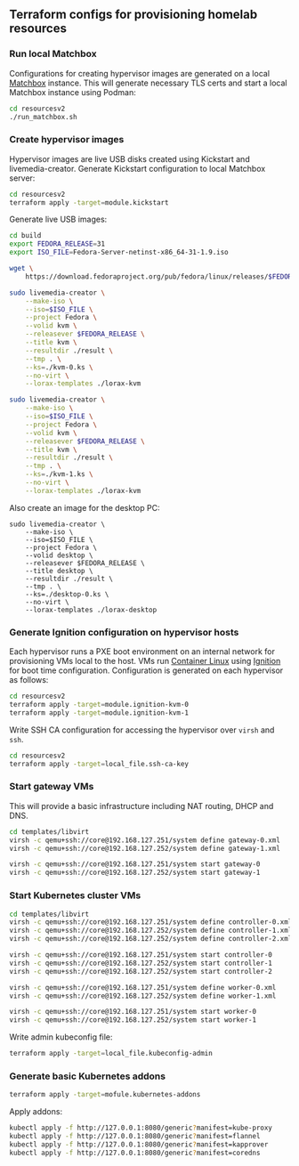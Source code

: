 ## Terraform configs for provisioning homelab resources

### Run local Matchbox

Configurations for creating hypervisor images are generated on a local [Matchbox](https://github.com/coreos/matchbox/) instance. This will generate necessary TLS certs and start a local Matchbox instance using Podman:

```bash
cd resourcesv2
./run_matchbox.sh
```

### Create hypervisor images

Hypervisor images are live USB disks created using Kickstart and livemedia-creator. Generate Kickstart configuration to local Matchbox server:

```bash
cd resourcesv2
terraform apply -target=module.kickstart
```

Generate live USB images:

```bash
cd build
export FEDORA_RELEASE=31
export ISO_FILE=Fedora-Server-netinst-x86_64-31-1.9.iso

wget \
    https://download.fedoraproject.org/pub/fedora/linux/releases/$FEDORA_RELEASE/Server/x86_64/iso/$ISO_FILE

sudo livemedia-creator \
    --make-iso \
    --iso=$ISO_FILE \
    --project Fedora \
    --volid kvm \
    --releasever $FEDORA_RELEASE \
    --title kvm \
    --resultdir ./result \
    --tmp . \
    --ks=./kvm-0.ks \
    --no-virt \
    --lorax-templates ./lorax-kvm

sudo livemedia-creator \
    --make-iso \
    --iso=$ISO_FILE \
    --project Fedora \
    --volid kvm \
    --releasever $FEDORA_RELEASE \
    --title kvm \
    --resultdir ./result \
    --tmp . \
    --ks=./kvm-1.ks \
    --no-virt \
    --lorax-templates ./lorax-kvm
```

Also create an image for the desktop PC:

```
sudo livemedia-creator \
    --make-iso \
    --iso=$ISO_FILE \
    --project Fedora \
    --volid desktop \
    --releasever $FEDORA_RELEASE \
    --title desktop \
    --resultdir ./result \
    --tmp . \
    --ks=./desktop-0.ks \
    --no-virt \
    --lorax-templates ./lorax-desktop
```

### Generate Ignition configuration on hypervisor hosts

Each hypervisor runs a PXE boot environment on an internal network for provisioning VMs local to the host. VMs run [Container Linux](https://coreos.com/os/docs/latest/) using [Ignition](https://coreos.com/ignition/docs/latest/) for boot time configuration. Configuration is generated on each hypervisor as follows:

```bash
cd resourcesv2
terraform apply -target=module.ignition-kvm-0
terraform apply -target=module.ignition-kvm-1
```

Write SSH CA configuration for accessing the hypervisor over `virsh` and `ssh`.

```bash
cd resourcesv2
terraform apply -target=local_file.ssh-ca-key
```

### Start gateway VMs

This will provide a basic infrastructure including NAT routing, DHCP and DNS.

```bash
cd templates/libvirt
virsh -c qemu+ssh://core@192.168.127.251/system define gateway-0.xml
virsh -c qemu+ssh://core@192.168.127.252/system define gateway-1.xml

virsh -c qemu+ssh://core@192.168.127.251/system start gateway-0
virsh -c qemu+ssh://core@192.168.127.252/system start gateway-1
```

### Start Kubernetes cluster VMs

```bash
cd templates/libvirt
virsh -c qemu+ssh://core@192.168.127.251/system define controller-0.xml
virsh -c qemu+ssh://core@192.168.127.252/system define controller-1.xml
virsh -c qemu+ssh://core@192.168.127.252/system define controller-2.xml

virsh -c qemu+ssh://core@192.168.127.251/system start controller-0
virsh -c qemu+ssh://core@192.168.127.252/system start controller-1
virsh -c qemu+ssh://core@192.168.127.252/system start controller-2

virsh -c qemu+ssh://core@192.168.127.251/system define worker-0.xml
virsh -c qemu+ssh://core@192.168.127.252/system define worker-1.xml

virsh -c qemu+ssh://core@192.168.127.251/system start worker-0
virsh -c qemu+ssh://core@192.168.127.252/system start worker-1
```

Write admin kubeconfig file:

```bash
terraform apply -target=local_file.kubeconfig-admin
```

### Generate basic Kubernetes addons

```bash
terraform apply -target=mofule.kubernetes-addons
```

Apply addons:

```bash
kubectl apply -f http://127.0.0.1:8080/generic?manifest=kube-proxy
kubectl apply -f http://127.0.0.1:8080/generic?manifest=flannel
kubectl apply -f http://127.0.0.1:8080/generic?manifest=kapprover
kubectl apply -f http://127.0.0.1:8080/generic?manifest=coredns
```
